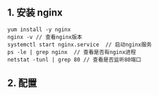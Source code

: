 ## 1.  安装 nginx

```shell
yum install -y nginx
nginx -v // 查看nginx版本
systemctl start nginx.service  // 启动nginx服务
ps -le | grep nginx  // 查看是否有nginx进程
netstat -tunl | grep 80 // 查看是否监听80端口
```

## 2. 配置

